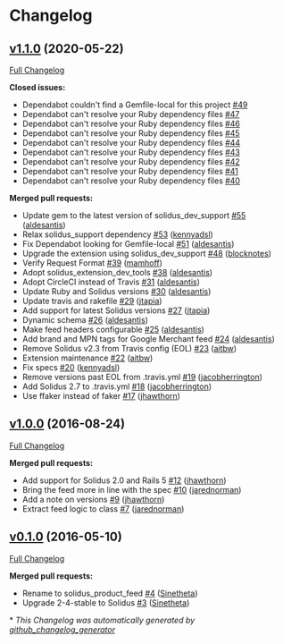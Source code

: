 # Changelog

## [v1.1.0](https://github.com/solidusio-contrib/solidus_product_feed/tree/v1.1.0) (2020-05-22)

[Full Changelog](https://github.com/solidusio-contrib/solidus_product_feed/compare/v1.0.0...v1.1.0)

**Closed issues:**

- Dependabot couldn't find a Gemfile-local for this project [\#49](https://github.com/solidusio-contrib/solidus_product_feed/issues/49)
- Dependabot can't resolve your Ruby dependency files [\#47](https://github.com/solidusio-contrib/solidus_product_feed/issues/47)
- Dependabot can't resolve your Ruby dependency files [\#46](https://github.com/solidusio-contrib/solidus_product_feed/issues/46)
- Dependabot can't resolve your Ruby dependency files [\#45](https://github.com/solidusio-contrib/solidus_product_feed/issues/45)
- Dependabot can't resolve your Ruby dependency files [\#44](https://github.com/solidusio-contrib/solidus_product_feed/issues/44)
- Dependabot can't resolve your Ruby dependency files [\#43](https://github.com/solidusio-contrib/solidus_product_feed/issues/43)
- Dependabot can't resolve your Ruby dependency files [\#42](https://github.com/solidusio-contrib/solidus_product_feed/issues/42)
- Dependabot can't resolve your Ruby dependency files [\#41](https://github.com/solidusio-contrib/solidus_product_feed/issues/41)
- Dependabot can't resolve your Ruby dependency files [\#40](https://github.com/solidusio-contrib/solidus_product_feed/issues/40)

**Merged pull requests:**

- Update gem to the latest version of solidus\_dev\_support [\#55](https://github.com/solidusio-contrib/solidus_product_feed/pull/55) ([aldesantis](https://github.com/aldesantis))
- Relax solidus\_support dependency [\#53](https://github.com/solidusio-contrib/solidus_product_feed/pull/53) ([kennyadsl](https://github.com/kennyadsl))
- Fix Dependabot looking for Gemfile-local [\#51](https://github.com/solidusio-contrib/solidus_product_feed/pull/51) ([aldesantis](https://github.com/aldesantis))
- Upgrade the extension using solidus\_dev\_support [\#48](https://github.com/solidusio-contrib/solidus_product_feed/pull/48) ([blocknotes](https://github.com/blocknotes))
- Verify Request Format [\#39](https://github.com/solidusio-contrib/solidus_product_feed/pull/39) ([mamhoff](https://github.com/mamhoff))
- Adopt solidus\_extension\_dev\_tools [\#38](https://github.com/solidusio-contrib/solidus_product_feed/pull/38) ([aldesantis](https://github.com/aldesantis))
- Adopt CircleCI instead of Travis [\#31](https://github.com/solidusio-contrib/solidus_product_feed/pull/31) ([aldesantis](https://github.com/aldesantis))
- Update Ruby and Solidus versions [\#30](https://github.com/solidusio-contrib/solidus_product_feed/pull/30) ([aldesantis](https://github.com/aldesantis))
- Update travis and rakefile [\#29](https://github.com/solidusio-contrib/solidus_product_feed/pull/29) ([jtapia](https://github.com/jtapia))
- Add support for latest Solidus versions [\#27](https://github.com/solidusio-contrib/solidus_product_feed/pull/27) ([jtapia](https://github.com/jtapia))
- Dynamic schema [\#26](https://github.com/solidusio-contrib/solidus_product_feed/pull/26) ([aldesantis](https://github.com/aldesantis))
- Make feed headers configurable [\#25](https://github.com/solidusio-contrib/solidus_product_feed/pull/25) ([aldesantis](https://github.com/aldesantis))
- Add brand and MPN tags for Google Merchant feed [\#24](https://github.com/solidusio-contrib/solidus_product_feed/pull/24) ([aldesantis](https://github.com/aldesantis))
- Remove Solidus v2.3 from Travis config \(EOL\) [\#23](https://github.com/solidusio-contrib/solidus_product_feed/pull/23) ([aitbw](https://github.com/aitbw))
- Extension maintenance [\#22](https://github.com/solidusio-contrib/solidus_product_feed/pull/22) ([aitbw](https://github.com/aitbw))
- Fix specs [\#20](https://github.com/solidusio-contrib/solidus_product_feed/pull/20) ([kennyadsl](https://github.com/kennyadsl))
- Remove versions past EOL from .travis.yml [\#19](https://github.com/solidusio-contrib/solidus_product_feed/pull/19) ([jacobherrington](https://github.com/jacobherrington))
- Add Solidus 2.7 to .travis.yml [\#18](https://github.com/solidusio-contrib/solidus_product_feed/pull/18) ([jacobherrington](https://github.com/jacobherrington))
- Use ffaker instead of faker [\#17](https://github.com/solidusio-contrib/solidus_product_feed/pull/17) ([jhawthorn](https://github.com/jhawthorn))

## [v1.0.0](https://github.com/solidusio-contrib/solidus_product_feed/tree/v1.0.0) (2016-08-24)

[Full Changelog](https://github.com/solidusio-contrib/solidus_product_feed/compare/v0.1.0...v1.0.0)

**Merged pull requests:**

- Add support for Solidus 2.0 and Rails 5 [\#12](https://github.com/solidusio-contrib/solidus_product_feed/pull/12) ([jhawthorn](https://github.com/jhawthorn))
- Bring the feed more in line with the spec [\#10](https://github.com/solidusio-contrib/solidus_product_feed/pull/10) ([jarednorman](https://github.com/jarednorman))
- Add a note on versions [\#9](https://github.com/solidusio-contrib/solidus_product_feed/pull/9) ([jhawthorn](https://github.com/jhawthorn))
- Extract feed logic to class [\#7](https://github.com/solidusio-contrib/solidus_product_feed/pull/7) ([jarednorman](https://github.com/jarednorman))

## [v0.1.0](https://github.com/solidusio-contrib/solidus_product_feed/tree/v0.1.0) (2016-05-10)

[Full Changelog](https://github.com/solidusio-contrib/solidus_product_feed/compare/ab9d93c2af70a24bfb2a7ab75f3fdf33ddaef3aa...v0.1.0)

**Merged pull requests:**

- Rename to solidus\_product\_feed [\#4](https://github.com/solidusio-contrib/solidus_product_feed/pull/4) ([Sinetheta](https://github.com/Sinetheta))
- Upgrade 2-4-stable to Solidus [\#3](https://github.com/solidusio-contrib/solidus_product_feed/pull/3) ([Sinetheta](https://github.com/Sinetheta))



\* *This Changelog was automatically generated by [github_changelog_generator](https://github.com/github-changelog-generator/github-changelog-generator)*
